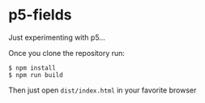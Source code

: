 # p5-fields
Just experimenting with p5...

Once you clone the repository run:

    $ npm install
    $ npm run build
    
  Then just open `dist/index.html` in your favorite browser
  